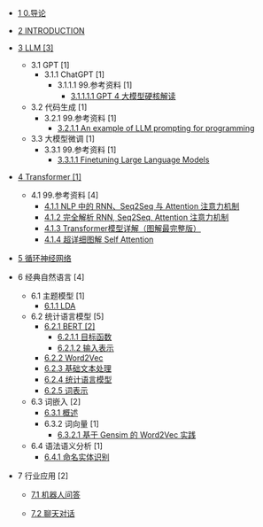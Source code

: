   - [1 0.导论](/0.导论/README.md)
    
  - [2 INTRODUCTION](/INTRODUCTION.md)
  - [3 LLM [3]](/LLM/README.md)
    - 3.1 GPT [1]
      - 3.1.1 ChatGPT [1]
        - 3.1.1.1 99.参考资料 [1]
          - [3.1.1.1.1 GPT 4 大模型硬核解读](/LLM/GPT/ChatGPT/99.参考资料/2023-GPT-4%20大模型硬核解读.md)
    - 3.2 代码生成 [1]
      - 3.2.1 99.参考资料 [1]
        - [3.2.1.1 An example of LLM prompting for programming](/LLM/代码生成/99.参考资料/2023-An%20example%20of%20LLM%20prompting%20for%20programming.md)
    - 3.3 大模型微调 [1]
      - 3.3.1 99.参考资料 [1]
        - [3.3.1.1 Finetuning Large Language Models](/LLM/大模型微调/99.参考资料/2023-Finetuning%20Large%20Language%20Models.md)
  - [4 Transformer [1]](/Transformer/README.md)
    - 4.1 99.参考资料 [4]
      - [4.1.1 NLP 中的 RNN、Seq2Seq 与 Attention 注意力机制](/Transformer/99.参考资料/2019-NLP%20中的%20RNN、Seq2Seq%20与%20Attention%20注意力机制.md)
      - [4.1.2 完全解析 RNN, Seq2Seq, Attention 注意力机制](/Transformer/99.参考资料/2020-完全解析%20RNN,%20Seq2Seq,%20Attention%20注意力机制.md)
      - [4.1.3 Transformer模型详解（图解最完整版）](/Transformer/99.参考资料/2021-Transformer模型详解（图解最完整版）.md)
      - [4.1.4 超详细图解 Self Attention](/Transformer/99.参考资料/2021-超详细图解%20Self-Attention.md)
  - [5 循环神经网络](/循环神经网络/README.md)
    
  - 6 经典自然语言 [4]
    - 6.1 主题模型 [1]
      - [6.1.1 LDA](/经典自然语言/主题模型/LDA.md)
    - 6.2 统计语言模型 [5]
      - [6.2.1 BERT [2]](/经典自然语言/统计语言模型/BERT/README.md)
        - [6.2.1.1 目标函数](/经典自然语言/统计语言模型/BERT/目标函数.md)
        - [6.2.1.2 输入表示](/经典自然语言/统计语言模型/BERT/输入表示.md)
      - [6.2.2 Word2Vec](/经典自然语言/统计语言模型/Word2Vec.md)
      - [6.2.3 基础文本处理](/经典自然语言/统计语言模型/基础文本处理.md)
      - [6.2.4 统计语言模型](/经典自然语言/统计语言模型/统计语言模型.md)
      - [6.2.5 词表示](/经典自然语言/统计语言模型/词表示.md)
    - 6.3 词嵌入 [2]
      - [6.3.1 概述](/经典自然语言/词嵌入/概述.md)
      - 6.3.2 词向量 [1]
        - [6.3.2.1 基于 Gensim 的 Word2Vec 实践](/经典自然语言/词嵌入/词向量/基于%20Gensim%20的%20Word2Vec%20实践.md)
    - 6.4 语法语义分析 [1]
      - [6.4.1 命名实体识别](/经典自然语言/语法语义分析/命名实体识别.md)
  - 7 行业应用 [2]
    - [7.1 机器人问答](/行业应用/机器人问答/README.md)
      
    - [7.2 聊天对话](/行业应用/聊天对话/README.md)
      
